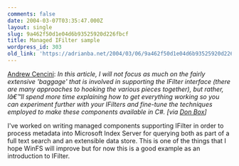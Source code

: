 ```yaml
---
comments: false
date: 2004-03-07T03:35:47.000Z
layout: single
slug: 9a462f50d1e04d6b93525920d226fbcf
title: Managed IFilter sample
wordpress_id: 303
old_link: 'https://adrianba.net/2004/03/06/9a462f50d1e04d6b93525920d226fbcf/'
---
```

[Andrew
Cencini](http://sqljunkies.com/WebLog/acencini/articles/716.aspx): _In this article, I will not focus as much on the
fairly extensive 'baggage' that is involved in supporting the
IFilter interface (there are many approaches to hooking the various
pieces together), but rather, Iâ€™ll spend more time explaining
how to get everything working so you can experiment further with
your IFilters and fine-tune the techniques employed to make these
components available in C#. [via
[
Don Box](http://www.gotdotnet.com/team/dbox/default.aspx?key=2004-01-12T07:58:56Z)]_

I've worked on writing managed components supporting IFilter in
order to process metadata into Microsoft Index Server for querying
both as part of a full text search and an extensible data store.
This is one of the things that I hope WinFS will improve but for
now this is a good example as an introduction to IFilter.
